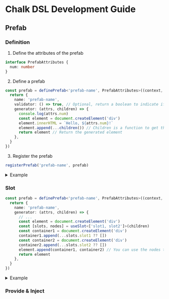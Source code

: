 # Chalk DSL Development Guide

## Prefab

### Definition

1. Define the attributes of the prefab

```ts
interface PrefabAttributes {
  num: number
}
```

2. Define a prefab

```ts
const prefab = definePrefab<'prefab-name', PrefabAttributes>((context, _) => {
  return {
    name: 'prefab-name',
    validator: () => true, // Optional, return a boolean to indicate if the attributes are valid
    generator: (attrs, children) => {
      console.log(attrs.num)
      const element = document.createElement('div')
      element.innerHTML = `Hello, ${attrs.num}!`
      element.append(...children()) // Children is a function to get the children of the prefab
      return element // Return the generated element
    },
  }
})
```

3. Register the prefab

```ts
registerPrefab('prefab-name', prefab)
```

<details>
<summary>Example</summary>

```json
{
  "name": "prefab-name",
  "attrs": {
    "num": 100
  },
  "children": [
    { "name": "block", "children": ["Hello!"] }
  ]
}
```

</details>

### Slot

```ts
const prefab = definePrefab<'prefab-name', PrefabAttributes>((context, _) => {
  return {
    name: 'prefab-name',
    generator: (attrs, children) => {
      // ...
      const element = document.createElement('div')
      const [slots, nodes] = useSlot<['slot1, slot2']>(children)
      const container1 = document.createElement('div')
      container1.append(...slots.slot1 ?? [])
      const container2 = document.createElement('div')
      container2.append(...slots.slot2 ?? [])
      element.append(container1, container2) // You can use the nodes to append to the element
      return element
    },
  }
})
```

<details>
<summary>Example</summary>

```json
{
  "name": "prefab-name",
  "children": [
    { "name": "block", "children": ["Hello, 1!"], "statements": { "slot": "slot1" } },
    { "name": "block", "children": ["Hello, 2!"], "statements": { "slot": "slot2" } }
  ]
}
```
</details>

### Provide & Inject


